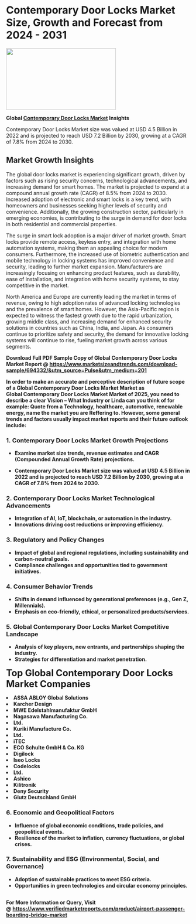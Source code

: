 <H1>Contemporary Door Locks Market Size, Growth and Forecast from 2024 - 2031</H1><img class="aligncenter size-medium wp-image-584254" src="https://thirdeyenews.in/wp-content/uploads/2024/09/Global-Market-Research-300x168.jpeg" alt="" width="300" height="168" /><p><strong>Global&nbsp;<a href="https://www.marketsizeandtrends.com/download-sample/694332/&amp;utm_source=Pulse&amp;utm_medium=201">Contemporary Door Locks Market</a> Insights</strong></p><p>Contemporary Door Locks Market size was valued at USD 4.5 Billion in 2022 and is projected to reach USD 7.2 Billion by 2030, growing at a CAGR of 7.8% from 2024 to 2030.</p><p><h2>Market Growth Insights</h2> <p>The global door locks market is experiencing significant growth, driven by factors such as rising security concerns, technological advancements, and increasing demand for smart homes. The market is projected to expand at a compound annual growth rate (CAGR) of 8.5% from 2024 to 2030. Increased adoption of electronic and smart locks is a key trend, with homeowners and businesses seeking higher levels of security and convenience. Additionally, the growing construction sector, particularly in emerging economies, is contributing to the surge in demand for door locks in both residential and commercial properties.</p> <p><strong></strong></p> <p>The surge in smart lock adoption is a major driver of market growth. Smart locks provide remote access, keyless entry, and integration with home automation systems, making them an appealing choice for modern consumers. Furthermore, the increased use of biometric authentication and mobile technology in locking systems has improved convenience and security, leading to further market expansion. Manufacturers are increasingly focusing on enhancing product features, such as durability, ease of installation, and integration with home security systems, to stay competitive in the market.</p> <p>North America and Europe are currently leading the market in terms of revenue, owing to high adoption rates of advanced locking technologies and the prevalence of smart homes. However, the Asia-Pacific region is expected to witness the fastest growth due to the rapid urbanization, growing middle class, and increasing demand for enhanced security solutions in countries such as China, India, and Japan. As consumers continue to prioritize safety and security, the demand for innovative locking systems will continue to rise, fueling market growth across various segments.</p> <p><strong></p><p><span class=""><strong>Download Full PDF Sample Copy of Global Contemporary Door Locks Market Report</strong> @ <a href="https://www.marketsizeandtrends.com/download-sample/694332/&amp;utm_source=Pulse&amp;utm_medium=201" target="_blank">https://www.marketsizeandtrends.com/download-sample/694332/&amp;utm_source=Pulse&amp;utm_medium=201</a></span></p><p>In order to make an accurate and perceptive description of future scope of a Global&nbsp;Contemporary Door Locks Market Market as Global&nbsp;Contemporary Door Locks Market Market of 2025, you need to describe a clear Vision &ndash; What Industry or Linda can you think of for example: Quote from a Technology, healthcare, automotive, renewable energy, name the market you are Reffering to. However, some general trends and factors usually impact market reports and their future outlook include:</p><h3>1.&nbsp;<strong>Contemporary Door Locks Market Growth Projections</strong></h3><ul><li>Examine market size trends, revenue estimates and CAGR (Compounded Annual Growth Rate) projections.</li><li><p>Contemporary Door Locks Market size was valued at USD 4.5 Billion in 2022 and is projected to reach USD 7.2 Billion by 2030, growing at a CAGR of 7.8% from 2024 to 2030.</p></li></ul><h3>2.&nbsp;<strong>Contemporary Door Locks Market Technological Advancements</strong></h3><ul><li>Integration of AI, IoT, blockchain, or automation in the industry.</li><li>Innovations driving cost reductions or improving efficiency.</li></ul><h3>3.&nbsp;<strong>Regulatory and Policy Changes</strong></h3><ul><li>Impact of global and regional regulations, including sustainability and carbon-neutral goals.</li><li>Compliance challenges and opportunities tied to government initiatives.</li></ul><h3>4.&nbsp;<strong>Consumer Behavior Trends</strong></h3><ul><li>Shifts in demand influenced by generational preferences (e.g., Gen Z, Millennials).</li><li>Emphasis on eco-friendly, ethical, or personalized products/services.</li></ul><h3>5.&nbsp;<strong>Global Contemporary Door Locks Market Competitive Landscape</strong></h3><ul><li>Analysis of key players, new entrants, and partnerships shaping the industry.</li><li>Strategies for differentiation and market penetration.</li></ul><p data-pm-slice="1 1 []"><span style="color: inherit; font-family: inherit; font-size: 25px;">Top Global Contemporary Door Locks Market Companies</span></p><div class="" data-test-id=""><p><li>ASSA ABLOY Global Solutions</li><li> Karcher Design</li><li> MWE Edelstahlmanufaktur GmbH</li><li> Nagasawa Manufacturing Co.</li><li> Ltd.</li><li> Kuriki Manufacture Co.</li><li> Ltd.</li><li> iTEC</li><li> ECO Schulte GmbH & Co. KG</li><li> Digilock</li><li> Iseo Locks</li><li> Codelocks</li><li> Ltd.</li><li> Ashico</li><li> Kilitronik</li><li> Deny Security</li><li> Glutz Deutschland GmbH</li></p></div><h3>6.&nbsp;<strong>Economic and Geopolitical Factors</strong></h3><ul><li>Influence of global economic conditions, trade policies, and geopolitical events.</li><li>Resilience of the market to inflation, currency fluctuations, or global crises.</li></ul><h3>7.&nbsp;<strong>Sustainability and ESG (Environmental, Social, and Governance)</strong></h3><ul><li>Adoption of sustainable practices to meet ESG criteria.</li><li>Opportunities in green technologies and circular economy principles.</li></ul><h2><strong style="font-size: 14px;">For More Information or Query, Visit @&nbsp;</strong><a style="background-color: #ffffff; font-size: 14px;" href="https://www.marketsizeandtrends.com/report/contemporary-door-locks-market/" target="_blank">https://www.verifiedmarketreports.com/product/airport-passenger-boarding-bridge-market</a></h2>
